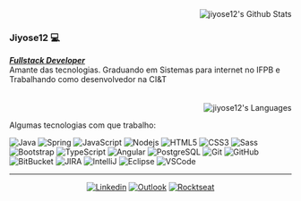 

<img align="right" src="https://github-readme-stats.vercel.app/api?username=jiyose12&show_icons=true&layout=compact&theme=radical&hide_border=true" alt="jiyose12's Github Stats">
</br>

### Jiyose12 💻
<div align="left">
<em><b><a href="https://www.linkedin.com/in/jose-raimundo-fernandes/">Fullstack Developer </a></br></b></em>Amante das tecnologias. Graduando em Sistemas para internet no IFPB e Trabalhando como desenvolvedor na CI&T
</div>
</br>
</br>
 
<img align="right" src="https://github-readme-stats.vercel.app/api/top-langs/?username=jiyose12&layout=compact&theme=radical&hide=html" alt="jiyose12's Languages" />
 
</br>

Algumas tecnologias com que trabalho:

![Java](https://img.shields.io/badge/-Java-007396?style=flat-square&logo=java)
![Spring](https://img.shields.io/badge/-Spring-6DB33F?style=flat-square&logo=spring&logoColor=white)
![JavaScript](https://img.shields.io/badge/-JavaScript-black?style=flat-square&logo=javascript)
![Nodejs](https://img.shields.io/badge/-Nodejs-339933?style=flat-square&logo=Node.js&logoColor=white)
![HTML5](https://img.shields.io/badge/-HTML5-E34F26?style=flat-square&logo=html5&logoColor=white)
![CSS3](https://img.shields.io/badge/-CSS3-1572B6?style=flat-square&logo=css3)
![Sass](https://img.shields.io/badge/-Sass-CC6699?style=flat-square&logo=sass&logoColor=white)
![Bootstrap](https://img.shields.io/badge/-Bootstrap-563D7C?style=flat-square&logo=bootstrap)
![TypeScript](https://img.shields.io/badge/-TypeScript-007ACC?style=flat-square&logo=typescript)
![Angular](https://img.shields.io/badge/-Angular-DD0031?style=flat-square&logo=angular)
![PostgreSQL](https://img.shields.io/badge/-Postgres-4479A1?style=flat-square&logo=postgres&logoColor=whitelogo=postgres)
![Git](https://img.shields.io/badge/-Git-black?style=flat-square&logo=git)
![GitHub](https://img.shields.io/badge/-GitHub-181717?style=flat-square&logo=github)
![BitBucket](https://img.shields.io/badge/-BitBucket-darkblue?style=flat-square&logo=bitbucket)
![JIRA](https://img.shields.io/badge/-JIRA-0052CC?style=flat-square&logo=jira)
![IntelliJ](https://img.shields.io/badge/-IntelliJ%20IDEA-black?style=flat-square&logo=intellij-idea&logoColor=white)
![Eclipse](https://img.shields.io/badge/-Eclipse-2C2255?style=flat-square&logo=eclipse&logoColor=white)
![VSCode](https://img.shields.io/badge/-VSCode-007ACC?style=flat-square&logo=visual-studio-code&logoColor=white)

------------------

<div align="center">
<a href="https://www.linkedin.com/in/jose-raimundo-fernandes/"><img src="https://img.shields.io/badge/-JoseFernandes-blue?style=for-the-badge&logo=Linkedin&logoColor=white&link=https://www.linkedin.com/in/jose-raimundo-fernandes/" alt="Linkedin"/></a>
<a href="mailto:jiyose@outlook.com"><img src="https://img.shields.io/badge/-jiyose@outlook.com-c14438?style=for-the-badge&logo=microsoft-outlook&logoColor=white&link=mailto:jiyose@outlook.com" alt="Outlook"/></a>
<a href="https://app.rocketseat.com.br/me/jose-raimundo-fernandes-filho"><img src="https://img.shields.io/badge/-Jose%20fernandes-%239466FF?style=for-the-badge&logo=data:image/png;base64,iVBORw0KGgoAAAANSUhEUgAAABAAAAAQCAMAAAAoLQ9TAAAALVBMVEVHcExxWsF0XMJzXMJxWcFsUsD///9jRrzY0u6Xh9Gsn9n39fyMecy0qd2bjNJWBT0WAAAABHRSTlMA2Do606wF2QAAAGlJREFUGJVdj1cWwCAIBLEsRU3uf9xobDH8+GZwUYi8i6ucJwrxKE+7D0G9Q4vlYqtmCSjndr4CgCgzlyFgfKfKCVO0LrPKjmiqMxGXkJwNnXskqWG+1oSM+BSwD8f29YLNjvx/OQrn+g99oQSoNmt3PgAAAABJRU5ErkJggg==" alt="Rocktseat"/></a>


</div>
